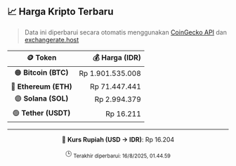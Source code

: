 

<!-- HARGA_KRIPTO -->
## 📈 Harga Kripto Terbaru

> Data ini diperbarui secara otomatis menggunakan [CoinGecko API](https://www.coingecko.com/) dan [exchangerate.host](https://exchangerate.host/)

<div align="center">

| 🪙 Token | 💰 Harga (IDR) |
|:------:|---------------:|
| 🟠 **Bitcoin (BTC)**   | Rp 1.901.535.008 |
| 🔵 **Ethereum (ETH)**  | Rp 71.447.441 |
| 🟣 **Solana (SOL)**    | Rp 2.994.379 |
| 🟢 **Tether (USDT)**   | Rp 16.211 |

---

💱 **Kurs Rupiah (USD → IDR)**: Rp 16.204

🕒 <sub>Terakhir diperbarui: 16/8/2025, 01.44.59</sub>

</div>
<!-- /HARGA_KRIPTO -->